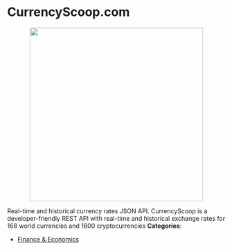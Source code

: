 # CurrencyScoop.com

<p align="center">
    <img width="400" src="https://raw.githubusercontent.com/awesome-apis/awesome-apis/apis/currencyscoop-com/logo_256x256.png" />
</p>


Real-time and historical currency rates JSON API.  CurrencyScoop is a developer-friendly REST API with real-time and historical exchange rates for 168 world currencies and 1600 cryptocurrencies
**Categories**:

- [Finance & Economics](https://github/awesome-apis/awesome-apis#finance-and-economics)



